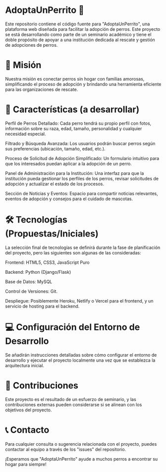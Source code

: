 
# AdoptaUnPerrito 🐶
Este repositorio contiene el código fuente para "AdoptaUnPerrito", una plataforma web diseñada para facilitar la adopción de perros. Este proyecto se está desarrollando como parte de un seminario académico y tiene el doble propósito de apoyar a una institución dedicada al rescate y gestión de adopciones de perros.

# 🌟 Misión
Nuestra misión es conectar perros sin hogar con familias amorosas, simplificando el proceso de adopción y brindando una herramienta eficiente para las organizaciones de rescate.

# 🚀 Características (a desarrollar)
Perfil de Perros Detallado: Cada perro tendrá su propio perfil con fotos, información sobre su raza, edad, tamaño, personalidad y cualquier necesidad especial.

Filtrado y Búsqueda Avanzada: Los usuarios podrán buscar perros según sus preferencias (ubicación, tamaño, edad, etc.).

Proceso de Solicitud de Adopción Simplificado: Un formulario intuitivo para que los interesados puedan aplicar a la adopción de un perro.

Panel de Administración para la Institución: Una interfaz para que la institución pueda gestionar los perfiles de los perros, revisar solicitudes de adopción y actualizar el estado de los procesos.

Sección de Noticias y Eventos: Espacio para compartir noticias relevantes, eventos de adopción y consejos para el cuidado de mascotas.

# 🛠️ Tecnologías (Propuestas/Iniciales)
La selección final de tecnologías se definirá durante la fase de planificación del proyecto, pero las siguientes son algunas de las consideradas:

Frontend: HTML5, CSS3, JavaScript Puro

Backend: Python (Django/Flask) 

Base de Datos: MySQL 

Control de Versiones: Git.

Despliegue: Posiblemente Heroku, Netlify o Vercel para el frontend, y un servicio de hosting para el backend.

# 💻 Configuración del Entorno de Desarrollo
Se añadirán instrucciones detalladas sobre cómo configurar el entorno de desarrollo y ejecutar el proyecto localmente una vez que se establezca la arquitectura inicial.

# 🤝 Contribuciones
Este proyecto es el resultado de un esfuerzo de seminario, y las contribuciones externas pueden considerarse si se alinean con los objetivos del proyecto. 

# 📞 Contacto
Para cualquier consulta o sugerencia relacionada con el proyecto, puedes contactar al equipo a través de los "issues" del repositorio.


¡Esperamos que "AdoptaUnPerrito" ayude a muchos perros a encontrar su hogar para siempre!
